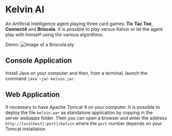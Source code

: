 # Kelvin AI
An Artificial Intelligence agent playing three card games: **Tic Tac Toe**, **Connect4** and **Briscola**. It is possible to play versus Kelvin or let the agent play with himself using the various algorithms.

Demo:
![Image of a Briscola ply](https://github.com/pietrocarbo/kelvin/blob/master/Capture2.PNG)


## Console Application
Install Java on your computer and then, from a terminal, launch the command `java -jar kelvin.jar`.

## Web Application
It necessary to have Apache Tomcat 9 on your computer. It is possible to deploy the file `kelvin.war` as standalone application by copying in the server *webapps* folder. Then you can open a browser and enter the address `http://localhost[:port]/kelvin` where the `port` number depends on your Tomcat installation.
